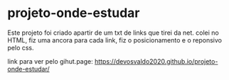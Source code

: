 # projeto-onde-estudar
Este projeto foi criado apartir de um txt de links que tirei da net. colei no HTML, fiz uma ancora para cada link, fiz o posicionamento e o reponsivo pelo css.

link para ver pelo gihut.page: https://devosvaldo2020.github.io/projeto-onde-estudar/
